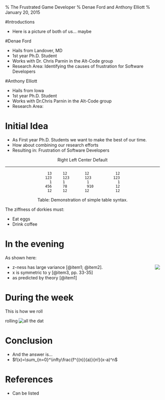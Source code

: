 % The Frustrated Game Developer
% Denae Ford and Anthony Elliott
% January 20, 2015

#Introductions

- Here is a picture of both of us... maybe 

#Denae Ford
- Hails from Landover, MD
- 1st year Ph.D. Student
- Works with Dr. Chris Parnin in the Alt-Code group
- Research Area: Identifying the causes of frustration for Software Developers

#Anthony Elliott
- Hails from Iowa
- 1st year Ph.D. Student
- Works with Dr.Chris Parnin in the Alt-Code group
- Research Area: 

# Initial Idea

- As First year Ph.D. Students we want to make the best of our time.
- How about combining our research efforts
- Resulting in: Frustration of Software Developers


<center>

  Right     Left     Center     Default
-------     ------ ----------   -------
     13     12        12            12
    123     123       123          123
      1     1          1             1
    456     78         910          12
	 12     12        12            12
	
Table:  Demonstration of simple table syntax.

</center>

The ziffness of dorkies must:

- Eat eggs
- Drink coffee

# In the evening

As shown here:

<img align=right src="../img/plot/plot1.png">

- z-ness has large variance [@item1; @item2].
- x is symmetric to y  [@item3, pp. 33-35]
- as predicted by theory [@item1]


# During the week

This is how we roll

rolling ![all the dat](../img/dot/dot1.png)

# Conclusion

- And the answer is...
- $f(x)=\sum_{n=0}^\infty\frac{f^{(n)}(a)}{n!}(x-a)^n$

# References
 - Can be listed
